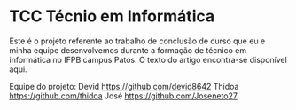 # TCC Técnio em Informática
Este é o projeto referente ao trabalho de conclusão de curso que eu e minha equipe desenvolvemos durante a formação de técnico em informática no IFPB campus Patos. O texto do artigo encontra-se disponível aqui.

Equipe do projeto:
Devid https://github.com/devid8642
Thidoa https://github.com/thidoa
José https://github.com/Joseneto27
